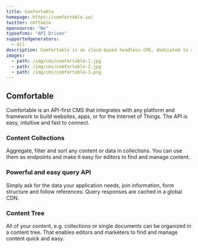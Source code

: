 ```yaml
---
title: Comfortable
homepage: https://comfortable.io/
twitter: cmftable
opensource: "No"
typeofcms: "API Driven"
supportedgenerators:
  - All
description: Comfortable is an cloud-based headless CMS, dedicated to simplicity, structure and speed.
images:
  - path: /img/cms/comfortable-1.jpg
  - path: /img/cms/comfortable-2.jpg
  - path: /img/cms/comfortable-3.png
---
```


## Comfortable

Comfortable is an API-first CMS that integrates with any platform and framework to build websites, apps, or for the Internet of Things. The API is easy, intuitive and fast to connect.

### Content Collections

Aggregate, filter and sort any content or data in collections. You can use them as endpoints and make it easy for editors to find and manage content.

### Powerful and easy query API

Simply ask for the data your application needs, join information, form structure and follow references. Query responses are cached in a global CDN.

### Content Tree

All of your content, e.g. collections or single documents can be organized in a content tree. That enables editors and marketers to find and manage content quick and easy.
